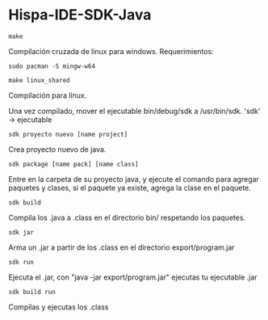 # Hispa-IDE-SDK-Java

```
make
```
Compilación cruzada de linux para windows.
Requerimientos:
```
sudo pacman -S mingw-w64
```
```
make linux_shared
```
Compilación para linux.

Una vez compilado, mover el ejecutable bin/debug/sdk a /usr/bin/sdk. 'sdk' -> ejecutable

```
sdk proyecto nuevo [name project]
```
Crea proyecto nuevo de java.

```
sdk package [name pack] [name class]
```
Entre en la carpeta de su proyecto java, y ejecute el comando para agregar paquetes y clases,
si el paquete ya existe, agrega la clase en el paquete.

```
sdk build
```
Compila los .java a .class en el directorio bin/ respetando los paquetes.

```
sdk jar
```
Arma un .jar a partir de los .class en el directorio export/program.jar

```
sdk run
```
Ejecuta el .jar, con "java -jar export/program.jar" ejecutas tu ejecutable .jar

```
sdk build run
```
Compilas y ejecutas los .class












